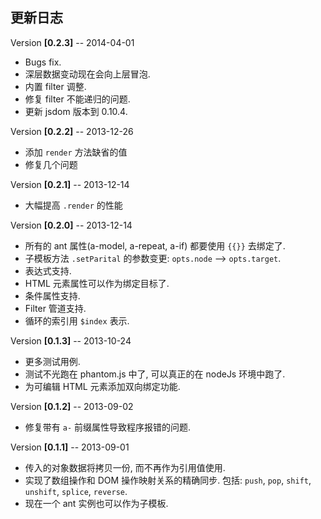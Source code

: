 更新日志
----
Version **[0.2.3]** -- 2014-04-01

* Bugs fix.
* 深层数据变动现在会向上层冒泡.
* 内置 filter 调整.
* 修复 filter 不能递归的问题.
* 更新 jsdom 版本到 0.10.4.


Version **[0.2.2]** -- 2013-12-26

* 添加 `render` 方法缺省的值
* 修复几个问题


Version **[0.2.1]** -- 2013-12-14
  
* 大幅提高 `.render` 的性能


Version **[0.2.0]** -- 2013-12-14

* 所有的 ant 属性(a-model, a-repeat, a-if) 都要使用 `{{}}` 去绑定了.
* 子模板方法 `.setParital` 的参数变更: `opts.node` --> `opts.target`.
* 表达式支持.
* HTML 元素属性可以作为绑定目标了.
* 条件属性支持.
* Filter 管道支持.
* 循环的索引用 `$index` 表示.


Version **[0.1.3]** -- 2013-10-24

* 更多测试用例.
* 测试不光跑在 phantom.js 中了, 可以真正的在 nodeJs 环境中跑了.
* 为可编辑 HTML 元素添加双向绑定功能.


Version **[0.1.2]** -- 2013-09-02

* 修复带有 `a-` 前缀属性导致程序报错的问题.


Version **[0.1.1]** -- 2013-09-01

* 传入的对象数据将拷贝一份, 而不再作为引用值使用.
* 实现了数组操作和 DOM 操作映射关系的精确同步. 包括:  `push`, `pop`, `shift`, `unshift`, `splice`, `reverse`.
* 现在一个 ant 实例也可以作为子模板.
